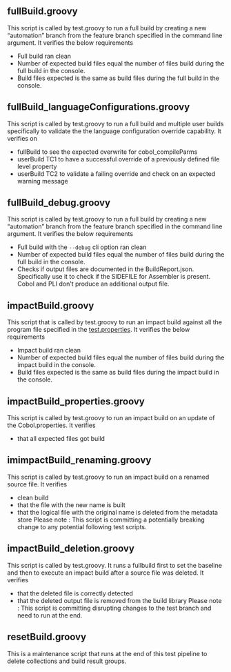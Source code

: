 ## fullBuild.groovy
This script is called by test.groovy to run a full build by creating a new “automation” branch from the feature branch specified in the command line argument. It verifies the below requirements
- Full build ran clean
- Number of expected build files equal the number of files build during the full build in the console.
- Build files expected is the same as build files during the full build in the console.

## fullBuild_languageConfigurations.groovy
This script is called by test.groovy to run a full build and multiple user builds specifically to validate the the language configuration override capability. It verifies on
- fullBuild to see the expected overwrite for cobol_compileParms
- userBuild TC1 to have a successful override of a previously defined file level property
- userBuild TC2 to validate a failing override and check on an expected warning message

## fullBuild_debug.groovy
This script is called by test.groovy to run a full build by creating a new “automation” branch from the feature branch specified in the command line argument. It verifies the below requirements
- Full build with the `--debug` cli option ran clean
- Number of expected build files equal the number of files build during the full build in the console.
- Checks if output files are documented in the BuildReport.json. Specifically use it to check if the SIDEFILE for Assembler is present. Cobol and PLI don't produce an additional output file.

## impactBuild.groovy
This script that is called by test.groovy to run an impact build against all the program file specified in the [test.properties](/test/applications/MortgageApplication/test.properties). It verifies the below requirements
- Impact build ran clean
- Number of expected build files equal the number of files build during the impact build in the console.
- Build files expected is the same as build files during the impact build in the console.

## impactBuild_properties.groovy
This script is called by test.groovy to run an impact build on an update of the Cobol.properties. It verifies
- that all expected files got build

## imimpactBuild_renaming.groovy
This script is called by test.groovy to run an impact build on a renamed source file. It verifies
- clean build
- that the file with the new name is built
- that the logical file with the original name is deleted from the metadata store
Please note : This script is committing a potentially breaking change to any potential following test scripts.

## impactBuild_deletion.groovy
This script is called by test.groovy. It runs a fullbuild first to set the baseline and then to execute an impact build after a source file was deleted. It verifies
- that the deleted file is correctly detected
- that the deleted output file is removed from the build library
Please note : This script is committing disrupting changes to the test branch and need to run at the end.

## resetBuild.groovy
This is a maintenance script that runs at the end of this test pipeline to delete collections and build result groups.
